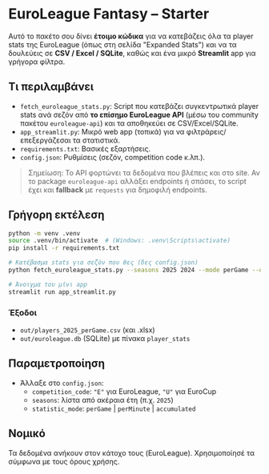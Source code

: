 # EuroLeague Fantasy – Starter

Αυτό το πακέτο σου δίνει **έτοιμο κώδικα** για να κατεβάζεις όλα τα player stats της EuroLeague (όπως στη σελίδα "Expanded Stats") και να τα δουλεύεις σε **CSV / Excel / SQLite**, καθώς και ένα μικρό **Streamlit** app για γρήγορα φίλτρα.

## Τι περιλαμβάνει
- `fetch_euroleague_stats.py`: Script που κατεβάζει συγκεντρωτικά player stats ανά σεζόν από **το επίσημο EuroLeague API** (μέσω του community πακέτου `euroleague-api`) και τα αποθηκεύει σε CSV/Excel/SQLite.
- `app_streamlit.py`: Μικρό web app (τοπικά) για να φιλτράρεις/επεξεργάζεσαι τα στατιστικά.
- `requirements.txt`: Βασικές εξαρτήσεις.
- `config.json`: Ρυθμίσεις (σεζόν, competition code κ.λπ.).

> Σημείωση: Το API φορτώνει τα δεδομένα που βλέπεις και στο site. Αν το package `euroleague-api` αλλάξει endpoints ή σπάσει, το script έχει και **fallback** με `requests` για δημοφιλή endpoints.

## Γρήγορη εκτέλεση
```bash
python -m venv .venv
source .venv/bin/activate  # (Windows: .venv\Scripts\activate)
pip install -r requirements.txt

# Κατέβασμα stats για σεζόν που θες (δες config.json)
python fetch_euroleague_stats.py --seasons 2025 2024 --mode perGame --out out/

# Άνοιγμα του μίνι app
streamlit run app_streamlit.py
```

### Έξοδοι
- `out/players_2025_perGame.csv` (και .xlsx)
- `out/euroleague.db` (SQLite) με πίνακα `player_stats`

## Παραμετροποίηση
- Άλλαξε στο `config.json`:
  - `competition_code`: `"E"` για EuroLeague, `"U"` για EuroCup
  - `seasons`: λίστα από ακέραια έτη (π.χ. `2025`)
  - `statistic_mode`: `perGame` | `perMinute` | `accumulated`

## Νομικό
Τα δεδομένα ανήκουν στον κάτοχο τους (EuroLeague). Χρησιμοποίησέ τα σύμφωνα με τους όρους χρήσης.
